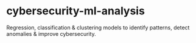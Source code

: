 # cybersecurity-ml-analysis
Regression, classification &amp; clustering models to identify patterns, detect
anomalies &amp; improve cybersecurity.
